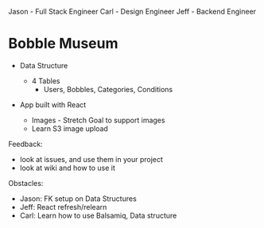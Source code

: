 Jason - Full Stack Engineer
Carl - Design Engineer
Jeff - Backend Engineer

# Bobble Museum
- Data Structure
  - 4 Tables
    - Users, Bobbles, Categories, Conditions

- App built with React
  - Images - Stretch Goal to support images
  - Learn S3 image upload

Feedback:
  - look at issues, and use them in your project
  - look at wiki and how to use it

Obstacles:
  - Jason: FK setup on Data Structures
  - Jeff: React refresh/relearn
  - Carl: Learn how to use Balsamiq, Data structure


